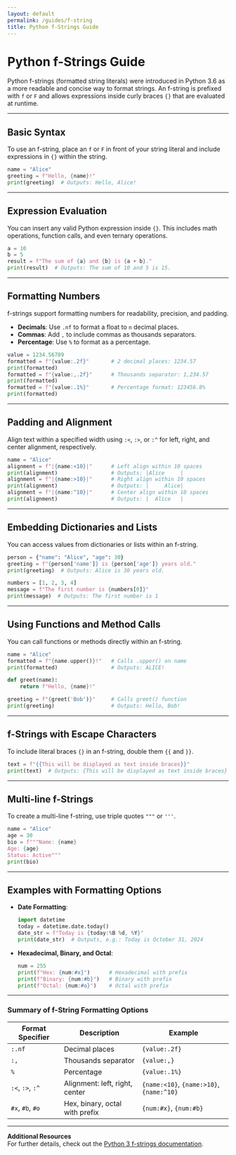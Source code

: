 ```yaml
---
layout: default  
permalink: /guides/f-string 
title: Python f-Strings Guide  
---
```


# Python f-Strings Guide

Python f-strings (formatted string literals) were introduced in Python 3.6 as a more readable and concise way to format strings. An f-string is prefixed with `f` or `F` and allows expressions inside curly braces `{}` that are evaluated at runtime.

---

## Basic Syntax

To use an f-string, place an `f` or `F` in front of your string literal and include expressions in `{}` within the string.

```python
name = "Alice"
greeting = f"Hello, {name}!"
print(greeting)  # Outputs: Hello, Alice!
```

---

## Expression Evaluation

You can insert any valid Python expression inside `{}`. This includes math operations, function calls, and even ternary operations.

```python
a = 10
b = 5
result = f"The sum of {a} and {b} is {a + b}."
print(result)  # Outputs: The sum of 10 and 5 is 15.
```

---

## Formatting Numbers

f-strings support formatting numbers for readability, precision, and padding.

- **Decimals**: Use `.nf` to format a float to `n` decimal places.
- **Commas**: Add `,` to include commas as thousands separators.
- **Percentage**: Use `%` to format as a percentage.

```python
value = 1234.56789
formatted = f"{value:.2f}"       # 2 decimal places: 1234.57
print(formatted)
formatted = f"{value:,.2f}"      # Thousands separator: 1,234.57
print(formatted)
formatted = f"{value:.1%}"       # Percentage format: 123456.8%
print(formatted)
```

---

## Padding and Alignment

Align text within a specified width using `:<`, `:>`, or `:^` for left, right, and center alignment, respectively.

```python
name = "Alice"
alignment = f"|{name:<10}|"      # Left align within 10 spaces
print(alignment)                 # Outputs: |Alice     |
alignment = f"|{name:>10}|"      # Right align within 10 spaces
print(alignment)                 # Outputs: |     Alice|
alignment = f"|{name:^10}|"      # Center align within 10 spaces
print(alignment)                 # Outputs: |  Alice   |
```

---

## Embedding Dictionaries and Lists

You can access values from dictionaries or lists within an f-string.

```python
person = {"name": "Alice", "age": 30}
greeting = f"{person['name']} is {person['age']} years old."
print(greeting)  # Outputs: Alice is 30 years old.

numbers = [1, 2, 3, 4]
message = f"The first number is {numbers[0]}"
print(message)  # Outputs: The first number is 1
```

---

## Using Functions and Method Calls

You can call functions or methods directly within an f-string.

```python
name = "Alice"
formatted = f"{name.upper()}!"   # Calls .upper() on name
print(formatted)                 # Outputs: ALICE!

def greet(name):
    return f"Hello, {name}!"

greeting = f"{greet('Bob')}"     # Calls greet() function
print(greeting)                  # Outputs: Hello, Bob!
```

---

## f-Strings with Escape Characters

To include literal braces `{}` in an f-string, double them `{{` and `}}`.

```python
text = f"{{This will be displayed as text inside braces}}"
print(text)  # Outputs: {This will be displayed as text inside braces}
```

---

## Multi-line f-Strings

To create a multi-line f-string, use triple quotes `"""` or `'''`.

```python
name = "Alice"
age = 30
bio = f"""Name: {name}
Age: {age}
Status: Active"""
print(bio)
```

---

## Examples with Formatting Options

- **Date Formatting**:

    ```python
    import datetime
    today = datetime.date.today()
    date_str = f"Today is {today:%B %d, %Y}"
    print(date_str)  # Outputs, e.g.: Today is October 31, 2024
    ```

- **Hexadecimal, Binary, and Octal**:

    ```python
    num = 255
    print(f"Hex: {num:#x}")      # Hexadecimal with prefix
    print(f"Binary: {num:#b}")   # Binary with prefix
    print(f"Octal: {num:#o}")    # Octal with prefix
    ```

---

### Summary of f-String Formatting Options

| Format Specifier | Description                         | Example                  |
|------------------|-------------------------------------|--------------------------|
| `:.nf`           | Decimal places                     | `{value:.2f}`            |
| `:,`             | Thousands separator                | `{value:,}`              |
| `%`              | Percentage                         | `{value:.1%}`            |
| `:<`, `:>`, `:^` | Alignment: left, right, center     | `{name:<10}`, `{name:>10}`, `{name:^10}` |
| `#x`, `#b`, `#o` | Hex, binary, octal with prefix     | `{num:#x}`, `{num:#b}`   |

---

**Additional Resources**  
For further details, check out the [Python 3 f-strings documentation](https://docs.python.org/3/reference/lexical_analysis.html#f-strings).

